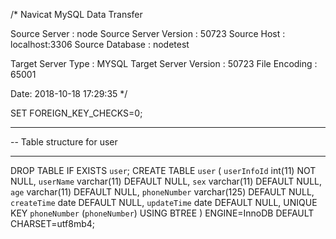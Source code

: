 /*
Navicat MySQL Data Transfer

Source Server         : node
Source Server Version : 50723
Source Host           : localhost:3306
Source Database       : nodetest

Target Server Type    : MYSQL
Target Server Version : 50723
File Encoding         : 65001

Date: 2018-10-18 17:29:35
*/

SET FOREIGN_KEY_CHECKS=0;

-- ----------------------------
-- Table structure for user
-- ----------------------------
DROP TABLE IF EXISTS `user`;
CREATE TABLE `user` (
  `userInfoId` int(11) NOT NULL,
  `userName` varchar(11) DEFAULT NULL,
  `sex` varchar(11) DEFAULT NULL,
  `age` varchar(11) DEFAULT NULL,
  `phoneNumber` varchar(125) DEFAULT NULL,
  `createTime` date DEFAULT NULL,
  `updateTime` date DEFAULT NULL,
  UNIQUE KEY `phoneNumber` (`phoneNumber`) USING BTREE
) ENGINE=InnoDB DEFAULT CHARSET=utf8mb4;
